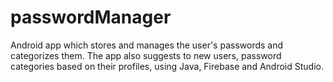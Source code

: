# passwordManager
Android app which stores and manages the user's passwords and categorizes them. The app also suggests to new users, password categories based on their profiles, using Java, Firebase and Android Studio.

